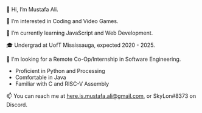 👋 Hi, I’m Mustafa Ali.

👀 I’m interested in Coding and Video Games.

🌱 I’m currently learning JavaScript and Web Development.

🎓 Undergrad at UofT Mississauga, expected 2020 - 2025.

💼 I'm looking for a Remote Co-Op/Internship in Software Engineering.
- Proficient in Python and Processing
- Comfortable in Java
- Familiar with C and RISC-V Assembly

📫 You can reach me at here.is.mustafa.ali@gmail.com, or SkyLon#8373 on Discord.

<!---
skylon2k2/skylon2k2 is a ✨ special ✨ repository because its `README.md` (this file) appears on your GitHub profile.
You can click the Preview link to take a look at your changes.
--->

